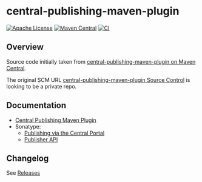 # central-publishing-maven-plugin

[![Apache License](https://img.shields.io/github/license/mavenplugins/central-publishing-maven-plugin?label=License)](./LICENSE)
[![Maven Central](https://img.shields.io/maven-central/v/io.github.mavenplugins/central-publishing-maven-plugin.svg?label=Maven%20Central)](https://search.maven.org/artifact/io.github.mavenplugins/central-publishing-maven-plugin)
[![CI](https://github.com/mavenplugins/central-publishing-maven-plugin/actions/workflows/build_and_deploy.yml/badge.svg)](https://github.com/mavenplugins/central-publishing-maven-plugin/actions/workflows/build_and_deploy.yml)


## Overview 
Source code initially taken from [central-publishing-maven-plugin on Maven Central](https://repo1.maven.org/maven2/org/sonatype/central/central-publishing-maven-plugin/).<br>

The original SCM URL [central-publishing-maven-plugin Source Control](https://github.com/sonatype/central-publishing-maven-plugin) is looking to be a private repo.


## Documentation
- [Central Publishing Maven Plugin](https://mavenplugins.github.io/central-publishing-maven-plugin/)
- Sonatype:
  - [Publishing via the Central Portal](https://central.sonatype.org/publish/publish-portal-maven/)
  - [Publisher API](https://central.sonatype.com/api-doc)


## Changelog
See [Releases](https://github.com/mavenplugins/central-publishing-maven-plugin/releases)
